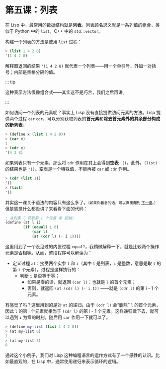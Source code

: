 # 第五课：列表

在 Lisp 中，最常用的数据结构就是**列表**。列表顾名思义就是一系列值的组合，类似于 Python 中的 `list`，C++ 中的 `std::vector`。

构建一个列表的方法是使用 `list` 过程：

```scheme
> (list 1 4 2 8)
'(1 4 2 8)
```

解释器返回的结果 `'(1 4 2 8)` 就代表一个列表——用一个单引号，外加一对括号；内部是空格分隔的值。

::: tip

这种表示方法很像组合式——其实这不是巧合，我们之后再讲。

:::

如何访问一个列表的元素呢？事实上 Lisp 没有直接提供访问元素的方法。Lisp 提供两个过程 `car` `cdr`，可以分别获取列表的**首元素**和**除去首元素外的其余部分构成的新列表**。

```scheme
> (define x (list 1 4 2 8))
> (car x)
1
> (cdr x)
'(4 2 8)
```

如果列表只有一个元素，那么将 `cdr` 作用在其上会得到**空表** `'()`。此外，`(list)` 的结果也是 `'()`。空表是一个特殊值，不能再被 `car` 或 `cdr` 作用。

```scheme
> (cdr (list 1))
'()
> (list)
'()
```

其实这一课关于语法的内容只有这么多了。<small>（如果你着急的话，可以直接翻到 [下一课](./lesson6.md)。）</small>但是感觉什么都没讲？来看看下面的代码：

```scheme
; 从列表 l 获取第 i 个元素（0 起始）
(define (at l i)
        (if (equal? i 0)
            (car l)
            (at (cdr l) (- i 1))))
```

这里用到了一个没见过的内置过程 `equal?`，我稍微解释一下，就是比较两个操作元素是否相等。从而，整段程序可以解读为：

- 定义过程 `at`：接受两个实参 `l` 和 `i`（其中 `l` 是列表，`i` 是整数，意思是取 `l` 的第 `i` 个元素）。过程是这样执行的：
    - 判断 `i` 是否等于零；
        - 如果是零的话，就返回 `(car l)`：也就是 `l` 的首个元素；
        - 否则，就返回 `(at (cdr l) (- i 1))` ——就是 `(cdr l)` 的第 i - 1 个元素。

有感觉了吗？这里用到的是对 `at` 的递归。由于 `(cdr l)` 会“删除” `l` 的首个元素，因此 `l` 的第 i 个元素就相当于 `(cdr l)` 的第 i - 1 个元素。这样递归做下去，就可以遇到 `i` 为零的时刻，随后用 `car` 作用一下就可以了。

```scheme
> (define my-list (list 1 4 2 8))
> (at my-list 0)
1
> (at my-list 3)
8
```

通过这个小例子，我们对 Lisp 这种编程语言的运作方式有了一个感性的认识。比如最直观的，在 Lisp 中，通常使用递归来表示循环的逻辑。